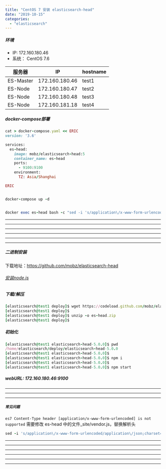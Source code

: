 ```yaml
---
title: "CentOS 7 安装 elasticsearch-head"
date: "2019-10-15"
categories: 
  - "elasticsearch"
---
```


##### 环境

- IP: 172.160.180.46
- 系统： CentOS 7.6

| 服务器 | IP | hostname |
| --- | --- | --- |
| ES-Master | 172.160.180.46 | test1 |
| ES-Node | 172.160.180.47 | test2 |
| ES-Node | 172.160.180.48 | test3 |
| ES-Node | 172.160.181.18 | test4 |

##### docker-compose部署

```ruby
cat > docker-compose.yaml << ERIC
version: '3.6'

services:
  es-head:
    image: mobz/elasticsearch-head:5
    container_name: es-head
    ports:
      - 9100:9100
    environment:
      TZ: Asia/Shanghai

ERIC


docker-compose up -d


docker exec es-head bash -c "sed -i 's/application\/x-www-form-urlencoded/application\/json;charset=UTF-8/g' /usr/src/app/_site/vendor.js"

```

* * *

* * *

* * *

* * *

* * *

* * *

##### 二进制安装

下载地址：https://github.com/mobz/elasticsearch-head

###### [安装node.js](http://www.dev-share.top/2017/11/16/node-js-%E5%AE%89%E8%A3%85/ "安装node.js")

##### 下载/解压

```ruby
[elasticsearch@test1 deploy]$ wget https://codeload.github.com/mobz/elasticsearch-head/zip/v5.0.0 -O es-head.zip
[elasticsearch@test1 deploy]$
[elasticsearch@test1 deploy]$ unzip -o es-head.zip
[elasticsearch@test1 deploy]$
```

##### 初始化

```ruby
[elasticsearch@test1 elasticsearch-head-5.0.0]$ pwd
/home/elasticsearch/deploy/elasticsearch-head-5.0.0
[elasticsearch@test1 elasticsearch-head-5.0.0]$
[elasticsearch@test1 elasticsearch-head-5.0.0]$ npm i
[elasticsearch@test1 elasticsearch-head-5.0.0]$
[elasticsearch@test1 elasticsearch-head-5.0.0]$ npm start
```

##### webURL: 172.160.180.46:9100

* * *

* * *

* * *

##### `常见问题`

`es7 Content-Type header [application/x-www-form-urlencoded] is not supported` 需要修改 es-head 中的文件\_site/vendor.js，替换解析头

```ruby
sed -i 's/application\/x-www-form-urlencoded/application\/json;charset=UTF-8/g' ./_site/vendor.js
```

* * *

* * *

* * *

* * *

* * *

* * *
